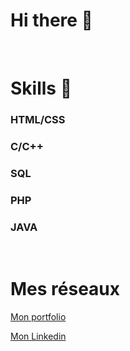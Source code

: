 # Hi there 👋

</br>


# Skills 🔩
### HTML/CSS 
### C/C++
### SQL
### PHP
### JAVA

</br>

# Mes réseaux

[Mon portfolio](https://coulaud-guillaume-portfolio.000webhostapp.com/#section01) 

[Mon Linkedin](https://www.linkedin.com/in/guillaume-coulaud-123a57197/)
<!--
**Guillaume-COULAUD/Guillaume-COULAUD** is a ✨ _special_ ✨ repository because its `README.md` (this file) appears on your GitHub profile.
Here are some ideas to get you started:

- 🔭 I’m currently working on ...
- 🌱 I’m currently learning ...
- 👯 I’m looking to collaborate on ...
- 🤔 I’m looking for help with ...
- 💬 Ask me about ...
- 📫 How to reach me: ...
- 😄 Pronouns: ...
- ⚡ Fun fact: ...
-->
